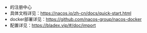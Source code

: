 * 的注册中心
* 具体文档详见：https://nacos.io/zh-cn/docs/quick-start.html
* docker部署详见：https://github.com/nacos-group/nacos-docker
* 配置详见：https://bladex.vip/#/doc/import